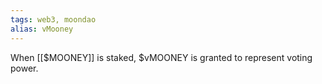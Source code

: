 ```yaml
---
tags: web3, moondao
alias: vMooney
---
```

When [[$MOONEY]] is staked, $vMOONEY is granted to represent voting power.